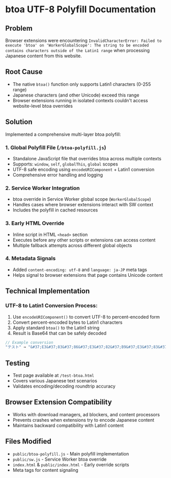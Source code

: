 # btoa UTF-8 Polyfill Documentation

## Problem
Browser extensions were encountering `InvalidCharacterError: Failed to execute 'btoa' on 'WorkerGlobalScope': The string to be encoded contains characters outside of the Latin1 range` when processing Japanese content from this website.

## Root Cause
- The native `btoa()` function only supports Latin1 characters (0-255 range)
- Japanese characters (and other Unicode) exceed this range
- Browser extensions running in isolated contexts couldn't access website-level btoa overrides

## Solution
Implemented a comprehensive multi-layer btoa polyfill:

### 1. Global Polyfill File (`/btoa-polyfill.js`)
- Standalone JavaScript file that overrides btoa across multiple contexts
- Supports: `window`, `self`, `globalThis`, `global` scopes
- UTF-8 safe encoding using `encodeURIComponent` + Latin1 conversion
- Comprehensive error handling and logging

### 2. Service Worker Integration
- btoa override in Service Worker global scope (`WorkerGlobalScope`)
- Handles cases where browser extensions interact with SW context
- Includes the polyfill in cached resources

### 3. Early HTML Override
- Inline script in HTML `<head>` section
- Executes before any other scripts or extensions can access content
- Multiple fallback attempts across different global objects

### 4. Metadata Signals
- Added `content-encoding: utf-8` and `language: ja-JP` meta tags
- Helps signal to browser extensions that page contains Unicode content

## Technical Implementation

### UTF-8 to Latin1 Conversion Process:
1. Use `encodeURIComponent()` to convert UTF-8 to percent-encoded form
2. Convert percent-encoded bytes to Latin1 characters
3. Apply standard `btoa()` to the Latin1 string
4. Result is Base64 that can be safely decoded

```javascript
// Example conversion
"テスト" → "&#37;E3&#37;83&#37;86&#37;E3&#37;82&#37;B9&#37;E3&#37;83&#37;88" → Base64
```

## Testing
- Test page available at `/test-btoa.html`
- Covers various Japanese text scenarios
- Validates encoding/decoding roundtrip accuracy

## Browser Extension Compatibility
- Works with download managers, ad blockers, and content processors
- Prevents crashes when extensions try to encode Japanese content
- Maintains backward compatibility with Latin1 content

## Files Modified
- `public/btoa-polyfill.js` - Main polyfill implementation
- `public/sw.js` - Service Worker btoa override
- `index.html` & `public/index.html` - Early override scripts
- Meta tags for content signaling